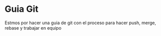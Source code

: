 # Guia Git
Estmos por hacer una guia de git con el proceso para hacer push, merge, rebase y trabajar en equipo
